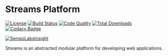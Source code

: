 # Streams Platform

[![License](https://img.shields.io/badge/license-MIT-brightgreen.svg)](https://packagist.org/packages/visiosoft/streams-platform) 
[![Build Status](https://scrutinizer-ci.com/g/anomalylabs/streams-platform/badges/build.png?b=master)](https://scrutinizer-ci.com/g/anomalylabs/streams-platform/build-status/master)
[![Code Quality](http://img.shields.io/scrutinizer/g/anomalylabs/streams-platform.svg)](https://scrutinizer-ci.com/g/anomalylabs/streams-platform/)
[![Total Downloads](http://img.shields.io/packagist/dt/anomaly/streams.svg)](https://packagist.org/packages/visiosoft/streams-platform)
[![Codacy Badge](https://api.codacy.com/project/badge/Grade/a0a603f4bb094044b9cc681b5a55506a)](https://www.codacy.com/app/RyanThompson/streams-platform?utm_source=github.com&amp;utm_medium=referral&amp;utm_content=anomalylabs/streams-platform&amp;utm_campaign=Badge_Grade)

[![SensioLabsInsight](https://insight.sensiolabs.com/projects/c07a737b-fd8f-43b1-a076-facbfb9ed2b0/small.png)](https://insight.sensiolabs.com/projects/c07a737b-fd8f-43b1-a076-facbfb9ed2b0)

Streams is an abstracted modular platform for developing web applications.
